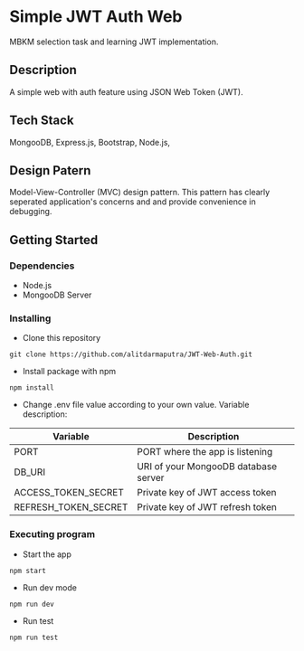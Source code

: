# Simple JWT Auth Web

MBKM selection task and learning JWT implementation.

## Description

A simple web with auth feature using JSON Web Token (JWT).

## Tech Stack

MongooDB, Express.js, Bootstrap, Node.js, 

## Design Patern

Model-View-Controller (MVC) design pattern. This pattern has clearly seperated application's concerns and and provide convenience in debugging.

## Getting Started

### Dependencies

* Node.js
* MongooDB Server

### Installing

* Clone this repository
```
git clone https://github.com/alitdarmaputra/JWT-Web-Auth.git
```
* Install package with npm
```
npm install
```
* Change .env file value according to your own value. Variable description:

| Variable             | Description                          |
|----------------------|--------------------------------------|
| PORT                 | PORT where the app is listening      |
| DB_URI               | URI of your MongooDB database server |
| ACCESS_TOKEN_SECRET  | Private key of JWT access token      |
| REFRESH_TOKEN_SECRET | Private key of JWT refresh token     |

### Executing program

* Start the app
```
npm start
```
* Run dev mode
```
npm run dev
```
* Run test
```
npm run test
```